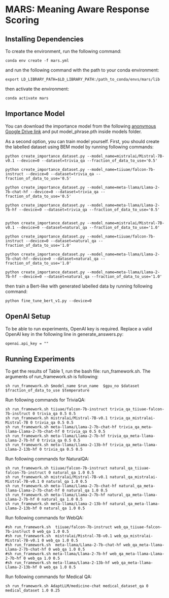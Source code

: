 # MARS: Meaning Aware Response Scoring

## Installing Dependencies
To create the environment, run the following command:
```
conda env create -f mars.yml 
```
and run the following command with the path to your conda environment:
```
export LD_LIBRARY_PATH=$LD_LIBRARY_PATH:/path_to_conda/envs/mars/lib
```
then activate the environment:
```
conda activate mars
```
## Importance Model
You can download the importance model from the following [anonymous Google Drive link](https://drive.google.com/file/d/1HyhtNS2xtqJ6yKsdgnYv9lFUC-6Lcx2-/view?usp=share_link) and put model_phrase.pth inside models folder.

As a second option, you can train model yourself. First, you should create the labelled dataset using BEM model by running following commands:

```
python create_importance_dataset.py --model_name=mistralai/Mistral-7B-v0.1 --device=0 --dataset=trivia_qa --fraction_of_data_to_use='0.5'

python create_importance_dataset.py --model_name=tiiuae/falcon-7b-instruct --device=0 --dataset=trivia_qa --fraction_of_data_to_use='0.5'

python create_importance_dataset.py --model_name=meta-llama/Llama-2-7b-chat-hf --device=0 --dataset=trivia_qa --fraction_of_data_to_use='0.5'

python create_importance_dataset.py --model_name=meta-llama/Llama-2-7b-hf --device=0 --dataset=trivia_qa --fraction_of_data_to_use='0.5'


python create_importance_dataset.py --model_name=mistralai/Mistral-7B-v0.1 --device=0 --dataset=natural_qa --fraction_of_data_to_use='1.0'

python create_importance_dataset.py --model_name=tiiuae/falcon-7b-instruct --device=0 --dataset=natural_qa --fraction_of_data_to_use='1.0'

python create_importance_dataset.py --model_name=meta-llama/Llama-2-7b-chat-hf--device=0 --dataset=natural_qa --fraction_of_data_to_use='1.0'

python create_importance_dataset.py --model_name=meta-llama/Llama-2-7b-hf --device=0 --dataset=natural_qa --fraction_of_data_to_use='1.0'
```

then train a Bert-like with generated labelled data by running following command:
```
python fine_tune_bert_v1.py --device=0
```

## OpenAI Setup
To be able to run experiments, OpenAI key is required. Replace a valid OpenAI key in the following line in generate_answers.py:
```
openai.api_key = ""
```

## Running Experiments
To get the results of Table 1, run the bash file: run_framework.sh.
The arguments of run_framework.sh is following:

```
sh run_framework.sh $model_name $run_name  $gpu_no $dataset $fraction_of_data_to_use $temperature
```

Run following commands for TriviaQA:

```
sh run_framework.sh tiiuae/falcon-7b-instruct trivia_qa_tiiuae-falcon-7b-instruct 0 trivia_qa 0.5 0.5
sh run_framework.sh mistralai/Mistral-7B-v0.1 trivia_qa_mistralai-Mistral-7B 0 trivia_qa 0.5 0.5
sh run_framework.sh meta-llama/Llama-2-7b-chat-hf trivia_qa_meta-llama-Llama-2-7b-chat-hf 0 trivia_qa 0.5 0.5
sh run_framework.sh meta-llama/Llama-2-7b-hf trivia_qa_meta-llama-Llama-2-7b-hf 0 trivia_qa 0.5 0.5 
sh run_framework.sh meta-llama/Llama-2-13b-hf trivia_qa_meta-llama-Llama-2-13b-hf 0 trivia_qa 0.5 0.5
```

Run following commands for NaturalQA:
```
sh run_framework.sh tiiuae/falcon-7b-instruct natural_qa_tiiuae-falcon-7b-instruct 0 natural_qa 1.0 0.5
sh run_framework.sh mistralai/Mistral-7B-v0.1 natural_qa_mistralai-Mistral-7B-v0.1 0 natural_qa 1.0 0.5
sh run_framework.sh meta-llama/Llama-2-7b-chat-hf natural_qa_meta-llama-Llama-2-7b-chat-hf 0 natural_qa 1.0 0.5
sh run_framework.sh meta-llama/Llama-2-7b-hf natural_qa_meta-llama-Llama-2-7b-hf 0 natural_qa 1.0 0.5
sh run_framework.sh meta-llama/Llama-2-13b-hf natural_qa_meta-llama-Llama-2-13b-hf 0 natural_qa 1.0 0.5

```

Run following commands for WebQA:
```
#sh run_framework.sh  tiiuae/falcon-7b-instruct web_qa_tiiuae-falcon-7b-instruct 0 web_qa 1.0 0.5
#sh run_framework.sh  mistralai/Mistral-7B-v0.1 web_qa_mistralai-Mistral-7B-v0.1 0 web_qa 1.0 0.5
#sh run_framework.sh  meta-llama/Llama-2-7b-chat-hf web_qa_meta-llama-Llama-2-7b-chat-hf 0 web_qa 1.0 0.5
#sh run_framework.sh meta-llama/Llama-2-7b-hf web_qa_meta-llama-Llama-2-7b-hf 0 web_qa 1.0 0.5
#sh run_framework.sh meta-llama/Llama-2-13b-hf web_qa_meta-llama-Llama-2-13b-hf 0 web_qa 1.0 0.5
```

Run following commands for Medical QA:

```
sh run_framework.sh AdaptLLM/medicine-chat medical_dataset_qa 0 medical_dataset 1.0 0.25
```





